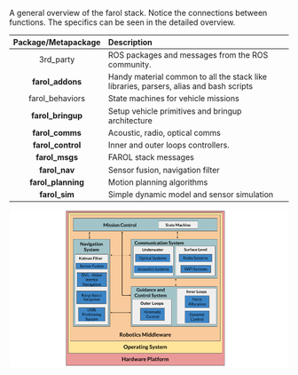 A general overview of the farol stack. Notice the connections between functions. The specifics can be seen in the detailed overview. 

| Package/Metapackage   |      Description      |
|:---------------------:|:---------------------|
| 3rd_party            |  ROS packages and messages from the ROS community. |
| **farol_addons**         |  Handy material common to all the stack like libraries, parsers, alias and bash scripts |
| farol_behaviors      |  State machines for vehicle missions   |
| **farol_bringup**        |  Setup vehicle primitives and bringup architecture |
| **farol_comms**          |  Acoustic, radio, optical comms |
| **farol_control**        |  Inner and outer loops controllers. |
| **farol_msgs**           |  FAROL stack messages |
| **farol_nav**            |  Sensor fusion, navigation filter |
| **farol_planning**       |  Motion planning algorithms |
| **farol_sim**            |  Simple dynamic model and sensor simulation |

![Farol Stack General](img/farol_stack_general.png)
